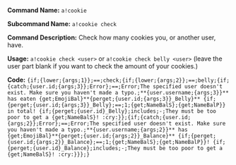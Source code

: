 **Command Name:** `a!cookie`

**Subcommand Name:** `a!cookie check`

**Command Description:**
Check how many cookies you, or another user, have.

**Usage:**
`a!cookie check <user>` or `a!cookie check belly <user>` (leave the user part blank if you want to check the amount of your cookies.)

**Code:**
```{if;{lower;{args;1}};==;check;{if;{lower;{args;2}};==;belly;{if;{catch;{user.id;{args;3}};Error};==;Error;The specified user doesn't exist. Make sure you haven't made a typo.;**{user.username;{args;3}}** has eaten {get;EmojiBal}**{perget;{user.id;{args;3}}_Belly}** {if;{perget;{user.id;{args;3}}_Belly};==;1;{get;NameBalS};{get;NameBalP}} in total! {if;{perget;{user.id}_Belly};includes;-;They must be too poor to get a {get;NameBalS}! :cry:}};{if;{catch;{user.id;{args;2}};Error};==;Error;The specified user doesn't exist. Make sure you haven't made a typo.;**{user.username;{args;2}}** has {get;EmojiBal}**{perget;{user.id;{args;2}}_Balance}** {if;{perget;{user.id;{args;2}}_Balance};==;1;{get;NameBalS};{get;NameBalP}}! {if;{perget;{user.id}_Balance};includes;-;They must be too poor to get a {get;NameBalS}! :cry:}}};}```
